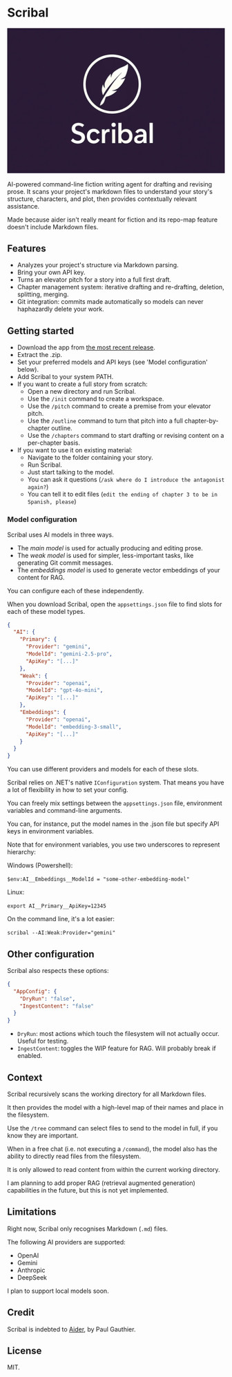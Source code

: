 # Scribal

![](docs/image.webp)

AI-powered command-line fiction writing agent for drafting and revising prose. It scans your project's markdown files to
understand your story's structure, characters, and plot, then provides contextually relevant assistance.

Made because aider isn't really meant for fiction and its repo-map feature doesn't include Markdown files.

## Features

- Analyzes your project's structure via Markdown parsing.
- Bring your own API key.
- Turns an elevator pitch for a story into a full first draft.
- Chapter management system: iterative drafting and re-drafting, deletion, splitting, merging.
- Git integration: commits made automatically so models can never haphazardly delete your work.

## Getting started

- Download the app from [the most recent release](https://github.com/jkendall327/scribal/releases).
- Extract the .zip.
- Set your preferred models and API keys (see 'Model configuration' below).
- Add Scribal to your system PATH.
- If you want to create a full story from scratch:
    - Open a new directory and run Scribal.
    - Use the `/init` command to create a workspace.
    - Use the `/pitch` command to create a premise from your elevator pitch.
    - Use the `/outline` command to turn that pitch into a full chapter-by-chapter outline.
    - Use the `/chapters` command to start drafting or revising content on a per-chapter basis.
- If you want to use it on existing material:
    - Navigate to the folder containing your story.
    - Run Scribal.
    - Just start talking to the model.
    - You can ask it questions (`/ask where do I introduce the antagonist again?`)
    - You can tell it to edit files (`edit the ending of chapter 3 to be in Spanish, please`)

### Model configuration

Scribal uses AI models in three ways.

- The *main model* is used for actually producing and editing prose.
- The *weak model* is used for simpler, less-important tasks, like generating Git commit messages.
- The *embeddings model* is used to generate vector embeddings of your content for RAG.

You can configure each of these independently.

When you download Scribal, open the `appsettings.json` file to find slots for each of these model types.

```json
{
  "AI": {
    "Primary": {
      "Provider": "gemini",
      "ModelId": "gemini-2.5-pro",
      "ApiKey": "[...]"
    },
    "Weak": {
      "Provider": "openai",
      "ModelId": "gpt-4o-mini",
      "ApiKey": "[...]"
    },
    "Embeddings": {
      "Provider": "openai",
      "ModelId": "embedding-3-small",
      "ApiKey": "[...]"
    }
  }
}
```

You can use different providers and models for each of these slots.

Scribal relies on .NET's native `IConfiguration` system. That means you have a lot of flexibility in how to set your config.

You can freely mix settings between the `appsettings.json` file, environment variables and command-line arguments.

You can, for instance, put the model names in the .json file but specify API keys in environment variables.

Note that for environment variables, you use two underscores to represent hierarchy:

Windows (Powershell):

`$env:AI__Embeddings__ModelId = "some-other-embedding-model"`

Linux:

`export AI__Primary__ApiKey=12345`

On the command line, it's a lot easier:

`scribal --AI:Weak:Provider="gemini"`

## Other configuration

Scribal also respects these options:

```json
{
  "AppConfig": {
    "DryRun": "false",
    "IngestContent": "false"
  }
}
```

- `DryRun`: most actions which touch the filesystem will not actually occur. Useful for testing.
- `IngestContent`: toggles the WIP feature for RAG. Will probably break if enabled.

## Context

Scribal recursively scans the working directory for all Markdown files.

It then provides the model with a high-level map of their names and place in the filesystem.

Use the `/tree` command can select files to send to the model in full, if you know they are important.

When in a free chat (i.e. not executing a `/command`), the model also has the ability to directly read files from the filesystem.

It is only allowed to read content from within the current working directory.

I am planning to add proper RAG (retrieval augmented generation) capabilities in the future, but this is not yet
implemented.

## Limitations

Right now, Scribal only recognises Markdown (`.md`) files.

The following AI providers are supported:

- OpenAI
- Gemini
- Anthropic
- DeepSeek

I plan to support local models soon.

## Credit

Scribal is indebted to [Aider](https://github.com/paul-gauthier/aider), by Paul Gauthier.

## License

MIT.
